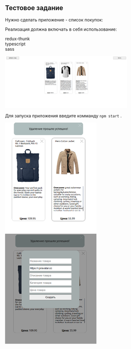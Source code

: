 ## Тестовое задание 

Нужно сделать приложение - список покупок:  

Реализация должна включать в себя использование:  

redux-thunk  
typescript  
sass  

<img src='public/1.png' width='400'>

Для запуска приложения введите комманду  `npm start` .

<img src='public/2.png' width='300'>

<img src='public/3.png' width='300'>